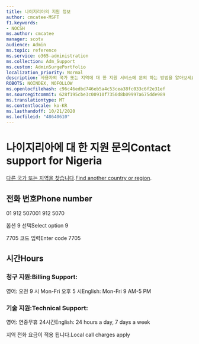 ```yaml
---
title: 나이지리아의 지원 정보
author: cmcatee-MSFT
f1.keywords:
- NOCSH
ms.author: cmcatee
manager: scotv
audience: Admin
ms.topic: reference
ms.service: o365-administration
ms.collection: Adm_Support
ms.custom: AdminSurgePortfolio
localization_priority: Normal
description: 사용자의 국가 또는 지역에 대 한 지원 서비스에 문의 하는 방법을 알아보세요.
ROBOTS: NOINDEX, NOFOLLOW
ms.openlocfilehash: c96c46edbd746eb5a4c53cea38fc033c6f2e31ef
ms.sourcegitcommit: 628f195cbe3c00910f7350d8b09997a675dde989
ms.translationtype: MT
ms.contentlocale: ko-KR
ms.lasthandoff: 10/21/2020
ms.locfileid: "48640610"
---
```

# <a name="contact-support-for-nigeria"></a><span data-ttu-id="e2d95-103">나이지리아에 대 한 지원 문의</span><span class="sxs-lookup"><span data-stu-id="e2d95-103">Contact support for Nigeria</span></span>

<span data-ttu-id="e2d95-104">[다른 국가 또는 지역을 찾습니다](../contact-support-for-business-products.md).</span><span class="sxs-lookup"><span data-stu-id="e2d95-104">[Find another country or region](../contact-support-for-business-products.md).</span></span>

## <a name="phone-number"></a><span data-ttu-id="e2d95-105">전화 번호</span><span class="sxs-lookup"><span data-stu-id="e2d95-105">Phone number</span></span>
<span data-ttu-id="e2d95-106">01 912 5070</span><span class="sxs-lookup"><span data-stu-id="e2d95-106">01 912 5070</span></span>

<span data-ttu-id="e2d95-107">옵션 9 선택</span><span class="sxs-lookup"><span data-stu-id="e2d95-107">Select option 9</span></span>

<span data-ttu-id="e2d95-108">7705 코드 입력</span><span class="sxs-lookup"><span data-stu-id="e2d95-108">Enter code 7705</span></span>

## <a name="hours"></a><span data-ttu-id="e2d95-109">시간</span><span class="sxs-lookup"><span data-stu-id="e2d95-109">Hours</span></span>
### <a name="billing-support"></a><span data-ttu-id="e2d95-110">청구 지원:</span><span class="sxs-lookup"><span data-stu-id="e2d95-110">Billing Support:</span></span>

<span data-ttu-id="e2d95-111">영어: 오전 9 시 Mon-Fri 오후 5 시</span><span class="sxs-lookup"><span data-stu-id="e2d95-111">English: Mon-Fri 9 AM-5 PM</span></span>

### <a name="technical-support"></a><span data-ttu-id="e2d95-112">기술 지원:</span><span class="sxs-lookup"><span data-stu-id="e2d95-112">Technical Support:</span></span>

<span data-ttu-id="e2d95-113">영어: 연중무휴 24시간</span><span class="sxs-lookup"><span data-stu-id="e2d95-113">English: 24 hours a day, 7 days a week</span></span>

<span data-ttu-id="e2d95-114">지역 전화 요금이 적용 됩니다.</span><span class="sxs-lookup"><span data-stu-id="e2d95-114">Local call charges apply</span></span>
